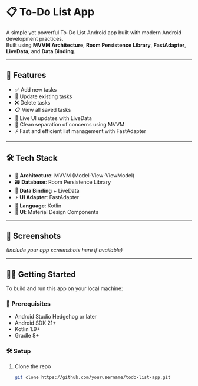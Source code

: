 # 📋 To-Do List App

A simple yet powerful To-Do List Android app built with modern Android development practices.  
Built using **MVVM Architecture**, **Room Persistence Library**, **FastAdapter**, **LiveData**, and **Data Binding**.

---

## 🚀 Features

- ✅ Add new tasks
- 🔄 Update existing tasks
- ❌ Delete tasks
- 📋 View all saved tasks
- 🔁 Live UI updates with LiveData
- 🧠 Clean separation of concerns using MVVM
- ⚡ Fast and efficient list management with FastAdapter

---

## 🛠 Tech Stack

- 🧱 **Architecture**: MVVM (Model-View-ViewModel)
- 🗃 **Database**: Room Persistence Library
- 📡 **Data Binding** + LiveData
- ⚡ **UI Adapter**: FastAdapter
- 📝 **Language**: Kotlin
- 🎨 **UI**: Material Design Components

---

## 📸 Screenshots

*(Include your app screenshots here if available)*

---

## 🧑‍💻 Getting Started

To build and run this app on your local machine:

### 🔧 Prerequisites
- Android Studio Hedgehog or later
- Android SDK 21+
- Kotlin 1.9+
- Gradle 8+

### 🛠 Setup

1. Clone the repo
   ```bash
   git clone https://github.com/yourusername/todo-list-app.git

